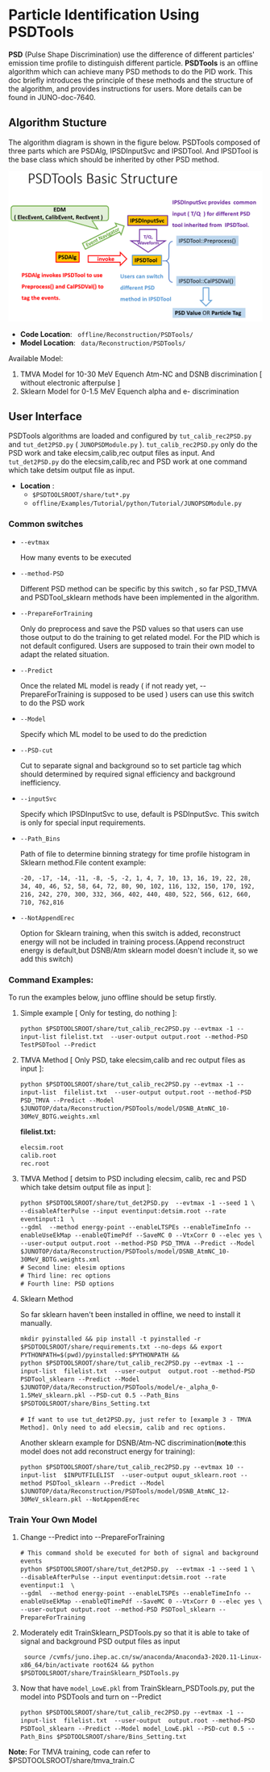 # Particle Identification Using PSDTools 

**PSD** (Pulse Shape Discrimination) use the difference of different particles' emission time profile to
distinguish different particle. **PSDTools** is an offline algorithm which can achieve many PSD methods 
to do the PID work. This doc briefly introduces the principle of these methods and the structure of the algorithm, and provides instructions for users.
More details can be found in JUNO-doc-7640.

## Algorithm Stucture
The algorithm diagram is shown in the figure below. PSDTools composed of three parts which are 
PSDAlg, IPSDInputSvc and IPSDTool. And IPSDTool is the base class which should be inherited by 
other PSD method. 

![Fig. diagram of `PSDTools`](figs/Structure.png)

* **Code Location**: ` offline/Reconstruction/PSDTools/`
* **Model Location**: ` data/Reconstruction/PSDTools/`

Available Model: 
1. TMVA Model for 10-30 MeV Equench Atm-NC and DSNB discrimination [ without electronic afterpulse ]
2. Sklearn Model for 0-1.5 MeV Equench alpha and e- discrimination 

## User Interface
PSDTools algorithms are loaded and configured by `tut_calib_rec2PSD.py` and `tut_det2PSD.py`
( `JUNOPSDModule.py` ). `tut_calib_rec2PSD.py` only do the PSD work and take elecsim,calib,rec output files 
as input. And `tut_det2PSD.py` do the elecsim,calib,rec and PSD work at one command which take detsim output 
file as input.

* **Location** : 
  * `$PSDTOOLSROOT/share/tut*.py` 
  * `offline/Examples/Tutorial/python/Tutorial/JUNOPSDModule.py` 

### Common switches

* `--evtmax`
    
    How many events to be executed

* `--method-PSD`

  Different PSD method can be specific by this switch , so far PSD_TMVA and PSDTool_sklearn methods have been implemented in
  the algorithm.

* `--PrepareForTraining`
        
    Only do preprocess and save the PSD values so that users can use those output to do the training to get related model.
    For the PID which is not default configured. Users are supposed to train their own model to adapt the related situation.

* `--Predict`

    Once the related ML model is ready ( if not ready yet, --PrepareForTraining is supposed to be used )
users can use this switch to do the PSD work 

* `--Model`

    Specify which ML model to be used to do the prediction

* `--PSD-cut`

    Cut to separate signal and background so to set particle tag which should determined by required signal efficiency and background inefficiency.
* `--inputSvc`

    Specify which IPSDInputSvc to use, default is PSDInputSvc. This switch is only for special input requirements.
    
* `--Path_Bins`
    
    Path of file to determine binning strategy for time profile histogram in Sklearn method.File content example:

  ```
  -20, -17, -14, -11, -8, -5, -2, 1, 4, 7, 10, 13, 16, 19, 22, 28, 34, 40, 46, 52, 58, 64, 72, 80, 90, 102, 116, 132, 150, 170, 192, 216, 242, 270, 300, 332, 366, 402, 440, 480, 522, 566, 612, 660, 710, 762,816
  ```

* `--NotAppendErec`
    
    Option for Sklearn training, when this switch is added, reconstruct energy will not be included in training process.(Append reconstruct energy is default,but DSNB/Atm sklearn model doesn't include it, so we add this switch)

### Command Examples: 

To run the examples below, juno offline should be setup firstly.

1. Simple example [ Only for testing, do nothing ]:
    ```
    python $PSDTOOLSROOT/share/tut_calib_rec2PSD.py --evtmax -1 --input-list filelist.txt  --user-output output.root --method-PSD TestPSDTool --Predict
    ```
2. TMVA Method [ Only PSD, take elecsim,calib and rec output files as input ]:
   ```
   python $PSDTOOLSROOT/share/tut_calib_rec2PSD.py --evtmax -1 --input-list  filelist.txt  --user-output output.root --method-PSD PSD_TMVA --Predict --Model $JUNOTOP/data/Reconstruction/PSDTools/model/DSNB_AtmNC_10-30MeV_BDTG.weights.xml
   ```

    **filelist.txt:**
   ```
   elecsim.root
   calib.root
   rec.root
   ```
   
3. TMVA Method [ detsim to PSD including elecsim, calib, rec and PSD which take detsim output file as input  ]:
    ```
    python $PSDTOOLSROOT/share/tut_det2PSD.py  --evtmax -1 --seed 1 \
    --disableAfterPulse --input eventinput:detsim.root --rate eventinput:1  \
   --gdml  --method energy-point --enableLTSPEs --enableTimeInfo --enableUseEkMap --enableQTimePdf --SaveMC 0 --VtxCorr 0 --elec yes \
   --user-output output.root --method-PSD PSD_TMVA --Predict --Model $JUNOTOP/data/Reconstruction/PSDTools/model/DSNB_AtmNC_10-30MeV_BDTG.weights.xml 
    # Second line: elesim options
    # Third line: rec options
    # Fourth line: PSD options
    ```
   
4. Sklearn Method
    
    So far sklearn haven't been installed in offline, we need to install it manually.
    ```
    mkdir pyinstalled && pip install -t pyinstalled -r  $PSDTOOLSROOT/share/requirements.txt --no-deps && export PYTHONPATH=$(pwd)/pyinstalled:$PYTHONPATH && 
    python $PSDTOOLSROOT/share/tut_calib_rec2PSD.py --evtmax -1 --input-list  filelist.txt  --user-output  output.root --method-PSD PSDTool_sklearn --Predict --Model $JUNOTOP/data/Reconstruction/PSDTools/model/e-_alpha_0-1.5MeV_sklearn.pkl --PSD-cut 0.5 --Path_Bins $PSDTOOLSROOT/share/Bins_Setting.txt 

   # If want to use tut_det2PSD.py, just refer to [example 3 - TMVA Method]. Only need to add elecsim, calib and rec options.
    ```

    Another sklearn example for DSNB/Atm-NC discrimination(**note**:this model does not add reconstruct energy for training):

    ```
    python $PSDTOOLSROOT/share/tut_calib_rec2PSD.py --evtmax 10 --input-list  $INPUTFILELIST  --user-output ouput_sklearn.root --method PSDTool_sklearn --Predict --Model $JUNOTOP/data/Reconstruction/PSDTools/model/DSNB_AtmNC_12-30MeV_sklearn.pkl --NotAppendErec 
    ```
   
### Train Your Own Model
1. Change --Predict into --PrepareForTraining 
    ```
   # This command shold be executed for both of signal and background events 
   python $PSDTOOLSROOT/share/tut_det2PSD.py  --evtmax -1 --seed 1 \
    --disableAfterPulse --input eventinput:detsim.root --rate eventinput:1  \
   --gdml  --method energy-point --enableLTSPEs --enableTimeInfo --enableUseEkMap --enableQTimePdf --SaveMC 0 --VtxCorr 0 --elec yes \
   --user-output output.root --method-PSD PSDTool_sklearn --PrepareForTraining
    ```
2. Moderately edit TrainSklearn_PSDTools.py so that it is able to take of signal and background PSD output files as input 
    ```
     source /cvmfs/juno.ihep.ac.cn/sw/anaconda/Anaconda3-2020.11-Linux-x86_64/bin/activate root624 && python $PSDTOOLSROOT/share/TrainSklearn_PSDTools.py
   ```
3. Now that have `model_LowE.pkl` from TrainSklearn_PSDTools.py, put the model into PSDTools and turn on --Predict
    ```
    python $PSDTOOLSROOT/share/tut_calib_rec2PSD.py --evtmax -1 --input-list  filelist.txt  --user-output  output.root --method-PSD PSDTool_sklearn --Predict --Model model_LowE.pkl --PSD-cut 0.5 --Path_Bins $PSDTOOLSROOT/share/Bins_Setting.txt 
    ```
**Note:** For TMVA training, code can refer to $PSDTOOLSROOT/share/tmva_train.C
   
  
    
    

